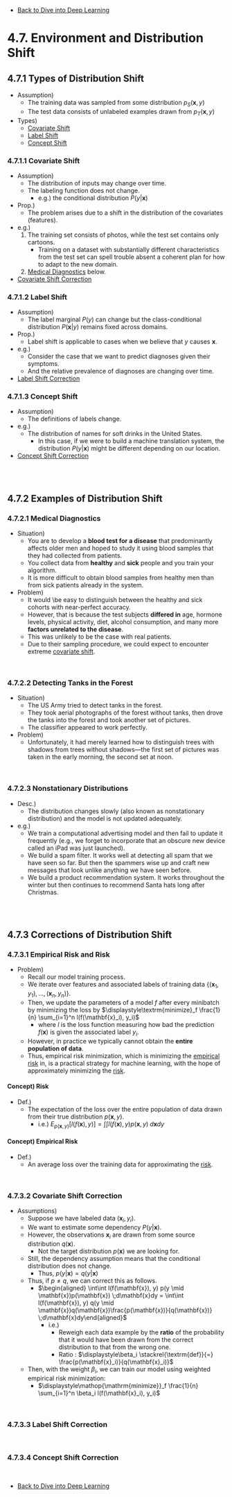 * [Back to Dive into Deep Learning](../../main.md)

# 4.7. Environment and Distribution Shift

## 4.7.1 Types of Distribution Shift
- Assumption)
  - The training data was sampled from some distribution $p_S(\mathbf{x}, y)$
  - The test data consists of unlabeled examples drawn from $p_T(\mathbf{x}, y)$
- Types)
  - [Covariate Shift](#4711-covariate-shift)
  - [Label Shift](#4712-label-shift)
  - [Concept Shift](#4713-concept-shift)

### 4.7.1.1 Covariate Shift
- Assumption)
  - The distribution of inputs may change over time.
  - The labeling function does not change.
    - e.g.) the conditional distribution $P(y|\mathbf{x})$
- Prop.)
  - The problem arises due to a shift in the distribution of the covariates (features).
- e.g.)
  1. The training set consists of photos, while the test set contains only cartoons.
     - Training on a dataset with substantially different characteristics from the test set can spell trouble absent a coherent plan for how to adapt to the new domain.
  2. [Medical Diagnostics](#4721-medical-diagnostics) below.
- [Covariate Shift Correction](#4732-covariate-shift-correction)


### 4.7.1.2 Label Shift
- Assumption)
  - The label marginal $P(y)$ can change but the class-conditional distribution $P(\mathbf{x}|y)$ remains fixed across domains.
- Prop.)
  - Label shift is applicable to cases when we believe that $y$ causes $\mathbf{x}$.
- e.g.)
  - Consider the case that we want to predict diagnoses given their symptoms.
  - And the relative prevalence of diagnoses are changing over time.
- [Label Shift Correction](#4733-label-shift-correction)


### 4.7.1.3 Concept Shift
- Assumption)
  - The definitions of labels change.
- e.g.)
  - The distribution of names for soft drinks in the United States.
    - In this case, if we were to build a machine translation system, the distribution $P(y|\mathbf{x})$ might be different depending on our location.
- [Concept Shift Correction](#4734-concept-shift-correction)

<br><Br>

## 4.7.2 Examples of Distribution Shift
### 4.7.2.1 Medical Diagnostics
- Situation)
  - You are to develop a **blood test for a disease** that predominantly affects older men and hoped to study it using blood samples that they had collected from patients.
  - You collect data from **healthy** and **sick** people and you train your algorithm.
  - It is more difficult to obtain blood samples from healthy men than from sick patients already in the system.
- Problem)
  - It would \be easy to distinguish between the healthy and sick cohorts with near-perfect accuracy. 
  - However, that is because the test subjects **differed in** age, hormone levels, physical activity, diet, alcohol consumption, and many more **factors unrelated to the disease**.
  - This was unlikely to be the case with real patients. 
  - Due to their sampling procedure, we could expect to encounter extreme [covariate shift](#4711-covariate-shift).

<br>

### 4.7.2.2 Detecting Tanks in the Forest
- Situation)
  - The US Army tried to detect tanks in the forest.
  - They took aerial photographs of the forest without tanks, then drove the tanks into the forest and took another set of pictures.
  - The classifier appeared to work perfectly.
- Problem)
  - Unfortunately, it had merely learned how to distinguish trees with shadows from trees without shadows—the first set of pictures was taken in the early morning, the second set at noon.

<br>

### 4.7.2.3 Nonstationary Distributions
- Desc.)
  - The distribution changes slowly (also known as nonstationary distribution) and the model is not updated adequately.
- e.g.)
  - We train a computational advertising model and then fail to update it frequently (e.g., we forget to incorporate that an obscure new device called an iPad was just launched).
  - We build a spam filter. It works well at detecting all spam that we have seen so far. But then the spammers wise up and craft new messages that look unlike anything we have seen before.
  - We build a product recommendation system. It works throughout the winter but then continues to recommend Santa hats long after Christmas.

<br><br>

## 4.7.3 Corrections of Distribution Shift
### 4.7.3.1 Empirical Risk and Risk
- Problem)
  - Recall our model training process.
  - We iterate over features and associated labels of training data $`\{(\mathbf{x}_1, y_1), \ldots, (\mathbf{x}_n, y_n)\}`$.
  - Then, we update the parameters of a model $`f`$ after every minibatch by minimizing the loss by $`\displaystyle\textrm{minimize}_f \frac{1}{n} \sum_{i=1}^n l(f(\mathbf{x}_i), y_i)`$
    - where $l$ is the loss function measuring how bad the prediction $f(\mathbf{x})$ is given the associated label $y_i$.
  - However, in practice we typically cannot obtain the **entire population of data**. 
  - Thus, empirical risk minimization, which is minimizing the [empirical risk](#concept-empirical-risk) in, is a practical strategy for machine learning, with the hope of approximately minimizing the [risk](#concept-risk).

#### Concept) Risk
- Def.)
  - The expectation of the loss over the entire population of data drawn from their true distribution $p(\mathbf{x},y)$.
    - i.e.) $`\displaystyle E_{p(\mathbf{x}, y)} [l(f(\mathbf{x}), y)] = \int\int l(f(\mathbf{x}), y) p(\mathbf{x}, y) \;d\mathbf{x}dy`$

#### Concept) Empirical Risk
- Def.)
  - An average loss over the training data for approximating the [risk](#concept-risk).

<br>

### 4.7.3.2 Covariate Shift Correction
- Assumptions)
  - Suppose we have labeled data $(\mathbf{x}_i, y_i)$.
  - We want to estimate some dependency $P(y|\mathbf{x})$.
  - However, the observations $\mathbf{x}_i$ are drawn from some source distribution $q(\mathbf{x})$.
    - Not the target distribution $p(\mathbf{x})$ we are looking for.
  - Still, the dependency assumption means that the conditional distribution does not change.
    - Thus, $p(y|\mathbf{x})=q(y|\mathbf{x})$
  - Thus, if $p\ne q$, we can correct this as follows.
    - $`\begin{aligned} \int\int l(f(\mathbf{x}), y) p(y \mid \mathbf{x})p(\mathbf{x}) \;d\mathbf{x}dy = \int\int l(f(\mathbf{x}), y) q(y \mid \mathbf{x})q(\mathbf{x})\frac{p(\mathbf{x})}{q(\mathbf{x})} \;d\mathbf{x}dy\end{aligned}`$
      - i.e.)
        - Reweigh each data example by the **ratio** of the probability that it would have been drawn from the correct distribution to that from the wrong one.
        - Ratio : $\displaystyle\beta_i \stackrel{\textrm{def}}{=} \frac{p(\mathbf{x}_i)}{q(\mathbf{x}_i)}$
  - Then, with the weight $\beta_i$, we can train our model using weighted empirical risk minimization:
    - $`\displaystyle\mathop{\mathrm{minimize}}_f \frac{1}{n} \sum_{i=1}^n \beta_i l(f(\mathbf{x}_i), y_i)`$

<br>

### 4.7.3.3 Label Shift Correction

<br>

### 4.7.3.4 Concept Shift Correction





<br>

* [Back to Dive into Deep Learning](../../main.md)